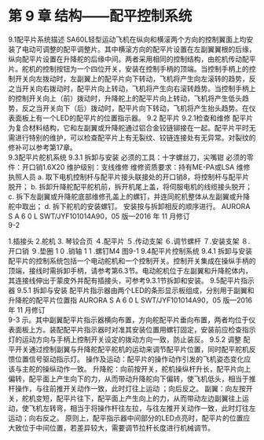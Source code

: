 # 第 9 章 结构——配平控制系统 
 
9.1配平片系统描述 
SA60L轻型运动飞机在纵向和横滚两个方向的控制翼面上均安装了电动可调整的配平调整片。其中横滚方向的配平片设置在左副翼翼根的后缘，纵向配平片设置在升降舵的后缘中间。两者采用相同的控制结构，由舵机传动配平片。舵机的控制按钮为一个四位开关，安装在控制手柄的顶端。当控制手柄上的控制开关向左拨动时，左副翼上的配平片向下转动，飞机将产生向左滚转的趋势，反之当开关向右拨动时，配平片向上转动，飞机将产生向右滚转趋势。当控制手柄上的控制开关向上（前）拨动时，升降舵上的配平片向上转动，飞机将产生低头趋势，反之当开关向下（后）拨动时，配平片向下转动，飞机将产生抬头趋势。在仪表面板上有一个LED的配平片的位置指示器。 
9.2 配平片 
9.2.1检查和维修 
配平片为复合材料结构，它和左副翼或升降舵通过铝合金铰链铆接在一起。配平片平时无需进行特别的维护，可以检查配平片上有无裂纹、铰链连接处有无异常。对裂纹的修补可以参考第17章。  
9.3配平片舵机系统 
9.3.1 拆卸与安装 
必须的工具：十字螺丝刀，尖嘴钳 必须的零件：开口销1.6X20 维护级别：支线维修 维修资质要求：持有ME-PA或LSA 维修执照人员 a. 取下电机控制杆与配平片接头联接处的开口销8，将控制杆与配平片脱开； b. 拆卸升降舵配平舵机前，拆开机尾上盖，将伺服电机的线缆接头脱开； c. 拆下左副翼或升降舵底部维修孔盖上的螺钉，并连同舵机整体从左副翼或升降舵中取出； d. 拆下舵机的安装螺钉。 安装按与拆卸相反的顺序进行。 
AURORA  S A 6 0 L           SWT/JYF101014A90，05 版—2016 年 11 月修订  
9-2 
 
 1.插接头  2.舵机  3. 琴铰合页  ４.配平片  ５.传动支架  ６.调节螺杆 ７.安装支架  ８. 开口销  ９.垫圈  1 0 .销轴  1 1 .螺钉M4 图9-1 
9.4配平片控制系统 
9.4.1 拆卸与安装 
配平片的控制系统包括一个电动舵机和一个控制开关。控制开关集成在操纵手柄的顶端，接线时需拆卸手柄，请参考第6.3节。电动舵机位于左副翼和升降舵体内，其连接线伸出于蒙皮外并配有插接头，可参考9.3.1节拆卸和安装。 
9.5配平片指示器 
9.5.1 拆卸与安装 
配平片指示器由两个LED的条形显示板组成，分别用于副翼和升降舵的配平片位置指
AURORA  S A 6 0 L           SWT/JYF101014A90，05 版—2016 年 11 月修订  
9-3 示。其中副翼配平片指示器横向布置，方向舵配平片垂向布置，两者均位于仪表面板上方。装配配平片指示器时对准其安装位置用螺钉固定，安装前应检查指示灯的运动方向与手柄上控制开关设定的拨动方向一致，防止装反。 
9.5.2 调整 
配平开关通过控制副翼与升降舵配平舵机的运动来调节配平片位置，同时配平舵机反馈位置信号驱动指示灯。 操作及运动：配平片的操作动作引发的飞机姿态变化应该与主舵的操纵动作一致。  升降舵：向前按开关，舵机操纵杆升长，配平片向上偏转，配平面上产生向下的力，从而带动升降舵向下偏转，使飞机低头，相当于推杆操作，与往前推开关动作一致，此时灯往上运动 ；向后反之。 副翼：向左按开关，舵机变短，配平片往下，配平面上产生向上的力，从而带动左边副翼往上运动，使飞机左转弯，相当于将操作杆往左拉，与往左推开关动作一致，此时灯往左运动；向右反之。 原则上，配平指示器中间部分的LED点亮时，配平片的位置应大致位于中间位置，若差异较大，需要调节拉杆长度进行机械调节。  